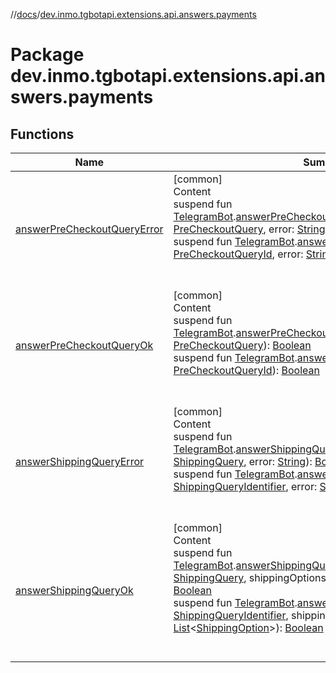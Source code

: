 //[docs](../../index.md)/[dev.inmo.tgbotapi.extensions.api.answers.payments](index.md)



# Package dev.inmo.tgbotapi.extensions.api.answers.payments  


## Functions  
  
|  Name |  Summary | 
|---|---|
| <a name="dev.inmo.tgbotapi.extensions.api.answers.payments//answerPreCheckoutQueryError/dev.inmo.tgbotapi.bot.RequestsExecutor#dev.inmo.tgbotapi.types.payments.PreCheckoutQuery#kotlin.String/PointingToDeclaration/"></a>[answerPreCheckoutQueryError](answer-pre-checkout-query-error.md)| <a name="dev.inmo.tgbotapi.extensions.api.answers.payments//answerPreCheckoutQueryError/dev.inmo.tgbotapi.bot.RequestsExecutor#dev.inmo.tgbotapi.types.payments.PreCheckoutQuery#kotlin.String/PointingToDeclaration/"></a>[common]  <br>Content  <br>suspend fun [TelegramBot](../dev.inmo.tgbotapi.bot/index.md#%5Bdev.inmo.tgbotapi.bot%2FTelegramBot%2F%2F%2FPointingToDeclaration%2F%5D%2FClasslikes%2F625018081).[answerPreCheckoutQueryError](answer-pre-checkout-query-error.md)(preCheckoutQuery: [PreCheckoutQuery](../dev.inmo.tgbotapi.types.payments/-pre-checkout-query/index.md), error: [String](https://kotlinlang.org/api/latest/jvm/stdlib/kotlin/-string/index.html)): [Boolean](https://kotlinlang.org/api/latest/jvm/stdlib/kotlin/-boolean/index.html)  <br>suspend fun [TelegramBot](../dev.inmo.tgbotapi.bot/index.md#%5Bdev.inmo.tgbotapi.bot%2FTelegramBot%2F%2F%2FPointingToDeclaration%2F%5D%2FClasslikes%2F625018081).[answerPreCheckoutQueryError](answer-pre-checkout-query-error.md)(id: [PreCheckoutQueryId](../dev.inmo.tgbotapi.types/index.md#%5Bdev.inmo.tgbotapi.types%2FPreCheckoutQueryId%2F%2F%2FPointingToDeclaration%2F%5D%2FClasslikes%2F625018081), error: [String](https://kotlinlang.org/api/latest/jvm/stdlib/kotlin/-string/index.html)): [Boolean](https://kotlinlang.org/api/latest/jvm/stdlib/kotlin/-boolean/index.html)  <br><br><br>|
| <a name="dev.inmo.tgbotapi.extensions.api.answers.payments//answerPreCheckoutQueryOk/dev.inmo.tgbotapi.bot.RequestsExecutor#dev.inmo.tgbotapi.types.payments.PreCheckoutQuery/PointingToDeclaration/"></a>[answerPreCheckoutQueryOk](answer-pre-checkout-query-ok.md)| <a name="dev.inmo.tgbotapi.extensions.api.answers.payments//answerPreCheckoutQueryOk/dev.inmo.tgbotapi.bot.RequestsExecutor#dev.inmo.tgbotapi.types.payments.PreCheckoutQuery/PointingToDeclaration/"></a>[common]  <br>Content  <br>suspend fun [TelegramBot](../dev.inmo.tgbotapi.bot/index.md#%5Bdev.inmo.tgbotapi.bot%2FTelegramBot%2F%2F%2FPointingToDeclaration%2F%5D%2FClasslikes%2F625018081).[answerPreCheckoutQueryOk](answer-pre-checkout-query-ok.md)(preCheckoutQuery: [PreCheckoutQuery](../dev.inmo.tgbotapi.types.payments/-pre-checkout-query/index.md)): [Boolean](https://kotlinlang.org/api/latest/jvm/stdlib/kotlin/-boolean/index.html)  <br>suspend fun [TelegramBot](../dev.inmo.tgbotapi.bot/index.md#%5Bdev.inmo.tgbotapi.bot%2FTelegramBot%2F%2F%2FPointingToDeclaration%2F%5D%2FClasslikes%2F625018081).[answerPreCheckoutQueryOk](answer-pre-checkout-query-ok.md)(id: [PreCheckoutQueryId](../dev.inmo.tgbotapi.types/index.md#%5Bdev.inmo.tgbotapi.types%2FPreCheckoutQueryId%2F%2F%2FPointingToDeclaration%2F%5D%2FClasslikes%2F625018081)): [Boolean](https://kotlinlang.org/api/latest/jvm/stdlib/kotlin/-boolean/index.html)  <br><br><br>|
| <a name="dev.inmo.tgbotapi.extensions.api.answers.payments//answerShippingQueryError/dev.inmo.tgbotapi.bot.RequestsExecutor#dev.inmo.tgbotapi.types.payments.ShippingQuery#kotlin.String/PointingToDeclaration/"></a>[answerShippingQueryError](answer-shipping-query-error.md)| <a name="dev.inmo.tgbotapi.extensions.api.answers.payments//answerShippingQueryError/dev.inmo.tgbotapi.bot.RequestsExecutor#dev.inmo.tgbotapi.types.payments.ShippingQuery#kotlin.String/PointingToDeclaration/"></a>[common]  <br>Content  <br>suspend fun [TelegramBot](../dev.inmo.tgbotapi.bot/index.md#%5Bdev.inmo.tgbotapi.bot%2FTelegramBot%2F%2F%2FPointingToDeclaration%2F%5D%2FClasslikes%2F625018081).[answerShippingQueryError](answer-shipping-query-error.md)(shippingQuery: [ShippingQuery](../dev.inmo.tgbotapi.types.payments/-shipping-query/index.md), error: [String](https://kotlinlang.org/api/latest/jvm/stdlib/kotlin/-string/index.html)): [Boolean](https://kotlinlang.org/api/latest/jvm/stdlib/kotlin/-boolean/index.html)  <br>suspend fun [TelegramBot](../dev.inmo.tgbotapi.bot/index.md#%5Bdev.inmo.tgbotapi.bot%2FTelegramBot%2F%2F%2FPointingToDeclaration%2F%5D%2FClasslikes%2F625018081).[answerShippingQueryError](answer-shipping-query-error.md)(id: [ShippingQueryIdentifier](../dev.inmo.tgbotapi.types/index.md#%5Bdev.inmo.tgbotapi.types%2FShippingQueryIdentifier%2F%2F%2FPointingToDeclaration%2F%5D%2FClasslikes%2F625018081), error: [String](https://kotlinlang.org/api/latest/jvm/stdlib/kotlin/-string/index.html)): [Boolean](https://kotlinlang.org/api/latest/jvm/stdlib/kotlin/-boolean/index.html)  <br><br><br>|
| <a name="dev.inmo.tgbotapi.extensions.api.answers.payments//answerShippingQueryOk/dev.inmo.tgbotapi.bot.RequestsExecutor#dev.inmo.tgbotapi.types.payments.ShippingQuery#kotlin.collections.List[dev.inmo.tgbotapi.types.payments.ShippingOption]/PointingToDeclaration/"></a>[answerShippingQueryOk](answer-shipping-query-ok.md)| <a name="dev.inmo.tgbotapi.extensions.api.answers.payments//answerShippingQueryOk/dev.inmo.tgbotapi.bot.RequestsExecutor#dev.inmo.tgbotapi.types.payments.ShippingQuery#kotlin.collections.List[dev.inmo.tgbotapi.types.payments.ShippingOption]/PointingToDeclaration/"></a>[common]  <br>Content  <br>suspend fun [TelegramBot](../dev.inmo.tgbotapi.bot/index.md#%5Bdev.inmo.tgbotapi.bot%2FTelegramBot%2F%2F%2FPointingToDeclaration%2F%5D%2FClasslikes%2F625018081).[answerShippingQueryOk](answer-shipping-query-ok.md)(shippingQuery: [ShippingQuery](../dev.inmo.tgbotapi.types.payments/-shipping-query/index.md), shippingOptions: [List](https://kotlinlang.org/api/latest/jvm/stdlib/kotlin.collections/-list/index.html)<[ShippingOption](../dev.inmo.tgbotapi.types.payments/-shipping-option/index.md)>): [Boolean](https://kotlinlang.org/api/latest/jvm/stdlib/kotlin/-boolean/index.html)  <br>suspend fun [TelegramBot](../dev.inmo.tgbotapi.bot/index.md#%5Bdev.inmo.tgbotapi.bot%2FTelegramBot%2F%2F%2FPointingToDeclaration%2F%5D%2FClasslikes%2F625018081).[answerShippingQueryOk](answer-shipping-query-ok.md)(id: [ShippingQueryIdentifier](../dev.inmo.tgbotapi.types/index.md#%5Bdev.inmo.tgbotapi.types%2FShippingQueryIdentifier%2F%2F%2FPointingToDeclaration%2F%5D%2FClasslikes%2F625018081), shippingOptions: [List](https://kotlinlang.org/api/latest/jvm/stdlib/kotlin.collections/-list/index.html)<[ShippingOption](../dev.inmo.tgbotapi.types.payments/-shipping-option/index.md)>): [Boolean](https://kotlinlang.org/api/latest/jvm/stdlib/kotlin/-boolean/index.html)  <br><br><br>|

